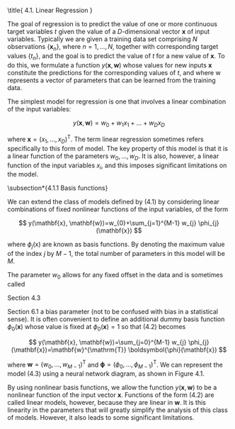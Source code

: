 \title{
4.1. Linear Regression
}

The goal of regression is to predict the value of one or more continuous target variables $t$ given the value of a $D$-dimensional vector $\mathbf{x}$ of input variables. Typically we are given a training data set comprising $N$ observations $\left\{\mathbf{x}_{n}\right\}$, where $n=1, \ldots, N$, together with corresponding target values $\left\{t_{n}\right\}$, and the goal is to predict the value of $t$ for a new value of $\mathbf{x}$. To do this, we formulate a function $y(\mathbf{x}, \mathbf{w})$ whose values for new inputs $\mathbf{x}$ constitute the predictions for the corresponding values of $t$, and where $\mathrm{w}$ represents a vector of parameters that can be learned from the training data.

The simplest model for regression is one that involves a linear combination of the input variables:

$$
y(\mathbf{x}, \mathbf{w})=w_{0}+w_{1} x_{1}+\ldots+w_{D} x_{D}
$$

where $\mathbf{x}=\left(x_{1}, \ldots, x_{D}\right)^{\mathrm{T}}$. The term linear regression sometimes refers specifically to this form of model. The key property of this model is that it is a linear function of the parameters $w_{0}, \ldots, w_{D}$. It is also, however, a linear function of the input variables $x_{i}$, and this imposes significant limitations on the model.

\subsection*{4.1.1 Basis functions}

We can extend the class of models defined by (4.1) by considering linear combinations of fixed nonlinear functions of the input variables, of the form

$$
y(\mathbf{x}, \mathbf{w})=w_{0}+\sum_{j=1}^{M-1} w_{j} \phi_{j}(\mathbf{x})
$$

where $\phi_{j}(\mathrm{x})$ are known as basis functions. By denoting the maximum value of the index $j$ by $M-1$, the total number of parameters in this model will be $M$.

The parameter $w_{0}$ allows for any fixed offset in the data and is sometimes called

Section 4.3

Section 6.1 a bias parameter (not to be confused with bias in a statistical sense). It is often convenient to define an additional dummy basis function $\phi_{0}(\mathbf{x})$ whose value is fixed at $\phi_{0}(\mathbf{x})=1$ so that $(4.2)$ becomes

$$
y(\mathbf{x}, \mathbf{w})=\sum_{j=0}^{M-1} w_{j} \phi_{j}(\mathbf{x})=\mathbf{w}^{\mathrm{T}} \boldsymbol{\phi}(\mathbf{x})
$$

where $\mathbf{w}=\left(w_{0}, \ldots, w_{M-1}\right)^{\mathrm{T}}$ and $\boldsymbol{\phi}=\left(\phi_{0}, \ldots, \phi_{M-1}\right)^{\mathrm{T}}$. We can represent the model (4.3) using a neural network diagram, as shown in Figure 4.1.

By using nonlinear basis functions, we allow the function $y(\mathbf{x}, \mathbf{w})$ to be a nonlinear function of the input vector $\mathbf{x}$. Functions of the form (4.2) are called linear models, however, because they are linear in $\mathbf{w}$. It is this linearity in the parameters that will greatly simplify the analysis of this class of models. However, it also leads to some significant limitations.